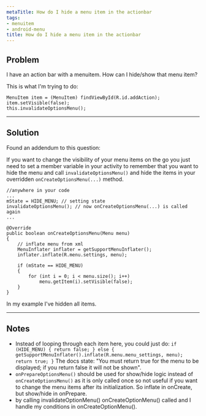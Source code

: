 ```yaml
---
metaTitle: How do I hide a menu item in the actionbar
tags:
- menuitem
- android-menu
title: How do I hide a menu item in the actionbar
---
```


## Problem

I have an action bar with a menuitem. How can I hide/show that menu item?


This is what I'm trying to do:



```
MenuItem item = (MenuItem) findViewById(R.id.addAction);
item.setVisible(false);
this.invalidateOptionsMenu();

```


---

## Solution

Found an addendum to this question:


If you want to change the visibility of your menu items on the go you just need to set a member variable in your activity to remember that you want to hide the menu and call `invalidateOptionsMenu()` and hide the items in your overridden `onCreateOptionsMenu(...)` method.



```
//anywhere in your code
...
mState = HIDE_MENU; // setting state
invalidateOptionsMenu(); // now onCreateOptionsMenu(...) is called again
...

@Override
public boolean onCreateOptionsMenu(Menu menu)
{
    // inflate menu from xml
    MenuInflater inflater = getSupportMenuInflater();
    inflater.inflate(R.menu.settings, menu);

    if (mState == HIDE_MENU)
    {
        for (int i = 0; i < menu.size(); i++)
            menu.getItem(i).setVisible(false);
    }
}

```

In my example I've hidden all items.



---

## Notes

- Instead of looping through each item here, you could just do: `if (HIDE_MENU) { return false; } else { getSupportMenuInflater().inflate(R.menu.menu_settings, menu); return true; }` The docs state: "You must return true for the menu to be displayed; if you return false it will not be shown".
- `onPrepareOptionsMenu()` should be used for show/hide logic instead of  `onCreateOptionsMenu()` as it is only called once so not useful if you want to change the menu items after its initialization. So inflate in onCreate, but show/hide in onPrepare.
- by calling invalidateOptionMenu() onCreateOptionMenu() called and I handle my conditions in onCreateOptionMenu().
